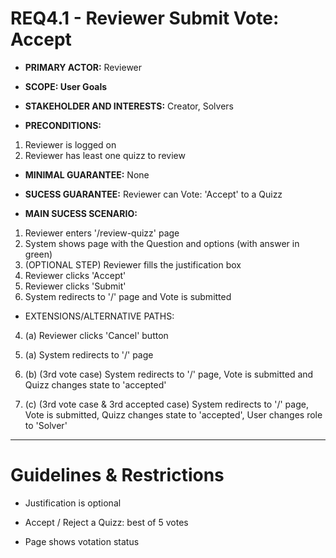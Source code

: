 # REQ4.1 - Reviewer Submit Vote: Accept

- **PRIMARY ACTOR:** Reviewer

- **SCOPE:  User Goals**

- **STAKEHOLDER AND INTERESTS:** Creator, Solvers

- **PRECONDITIONS:**
1. Reviewer is logged on
2. Reviewer has least one quizz to review

- **MINIMAL GUARANTEE:** None

- **SUCESS GUARANTEE:** Reviewer can Vote: 'Accept' to a Quizz

- **MAIN SUCESS SCENARIO:**
1. Reviewer enters '/review-quizz' page
2. System shows page with the Question and options (with answer in green)
3. (OPTIONAL STEP) Reviewer fills the justification box
4. Reviewer clicks 'Accept'
5. Reviewer clicks 'Submit'
6. System redirects to '/' page and Vote is submitted

- EXTENSIONS/ALTERNATIVE PATHS:

4. (a) Reviewer clicks 'Cancel' button
5. (a) System redirects to '/' page

6. (b) (3rd vote case) System redirects to '/' page, Vote is submitted and Quizz changes state to 'accepted'

6. (c) (3rd vote case & 3rd accepted case) System redirects to '/' page, Vote is submitted, Quizz changes state to 'accepted', User changes role to 'Solver'
---

# Guidelines & Restrictions

- Justification is optional

- Accept / Reject a Quizz: best of 5 votes

- Page shows votation status
